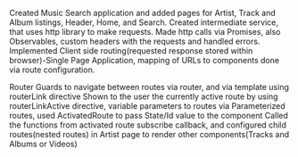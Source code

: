 Created Music Search application and added pages for Artist, Track and Album listings, Header, Home, and Search. Created intermediate service, that uses http library to make requests. Made http calls via Promises, also Observables, custom headers with the requests and handled errors. Implemented Client side routing(requested response stored within browser)-Single Page Application, mapping of URLs to components done via route configuration. 

Router Guards to navigate between routes via router, and via template using routerLink directive
Shown to the user the currently active route by using routerLinkActive directive, variable parameters to routes via Parameterized routes, used ActivatedRoute to pass State/Id value to the component Called the functions from activated route subscribe callback, and configured child routes(nested routes) in Artist page to render other components(Tracks and Albums or Videos)
